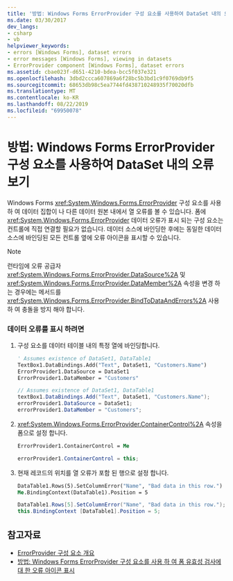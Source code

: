 ```yaml
---
title: '방법: Windows Forms ErrorProvider 구성 요소를 사용하여 DataSet 내의 오류 보기'
ms.date: 03/30/2017
dev_langs:
- csharp
- vb
helpviewer_keywords:
- errors [Windows Forms], dataset errors
- error messages [Windows Forms], viewing in datasets
- ErrorProvider component [Windows Forms], dataset errors
ms.assetid: cbae023f-d651-4210-bdea-bcc5f037e321
ms.openlocfilehash: 3dbd2ccca607869a6f28bc5b3bd1c9f0769db9f5
ms.sourcegitcommit: 68653db98c5ea7744fd438710248935f70020dfb
ms.translationtype: MT
ms.contentlocale: ko-KR
ms.lasthandoff: 08/22/2019
ms.locfileid: "69950078"
---
```

# <a name="how-to-view-errors-within-a-dataset-with-the-windows-forms-errorprovider-component"></a>방법: Windows Forms ErrorProvider 구성 요소를 사용하여 DataSet 내의 오류 보기
Windows Forms <xref:System.Windows.Forms.ErrorProvider> 구성 요소를 사용 하 여 데이터 집합이 나 다른 데이터 원본 내에서 열 오류를 볼 수 있습니다. 폼에 <xref:System.Windows.Forms.ErrorProvider> 데이터 오류가 표시 되는 구성 요소는 컨트롤에 직접 연결할 필요가 없습니다. 데이터 소스에 바인딩한 후에는 동일한 데이터 소스에 바인딩된 모든 컨트롤 옆에 오류 아이콘을 표시할 수 있습니다.  
  
> [!NOTE]
> 런타임에 오류 공급자 <xref:System.Windows.Forms.ErrorProvider.DataSource%2A> 및 <xref:System.Windows.Forms.ErrorProvider.DataMember%2A> 속성을 변경 하는 경우에는 메서드를 <xref:System.Windows.Forms.ErrorProvider.BindToDataAndErrors%2A> 사용 하 여 충돌을 방지 해야 합니다.  
  
### <a name="to-display-data-errors"></a>데이터 오류를 표시 하려면  
  
1. 구성 요소를 데이터 테이블 내의 특정 열에 바인딩합니다.  
  
    ```vb  
    ' Assumes existence of DataSet1, DataTable1  
    TextBox1.DataBindings.Add("Text", DataSet1, "Customers.Name")  
    ErrorProvider1.DataSource = DataSet1  
    ErrorProvider1.DataMember = "Customers"  
    ```  
  
    ```csharp  
    // Assumes existence of DataSet1, DataTable1  
    textBox1.DataBindings.Add("Text", DataSet1, "Customers.Name");  
    errorProvider1.DataSource = DataSet1;  
    errorProvider1.DataMember = "Customers";  
    ```  
  
2. <xref:System.Windows.Forms.ErrorProvider.ContainerControl%2A> 속성을 폼으로 설정 합니다.  
  
    ```vb  
    ErrorProvider1.ContainerControl = Me  
    ```  
  
    ```csharp  
    errorProvider1.ContainerControl = this;  
    ```  
  
3. 현재 레코드의 위치를 열 오류가 포함 된 행으로 설정 합니다.  
  
    ```vb  
    DataTable1.Rows(5).SetColumnError("Name", "Bad data in this row.")  
    Me.BindingContext(DataTable1).Position = 5  
    ```  
  
    ```csharp  
    DataTable1.Rows[5].SetColumnError("Name", "Bad data in this row.");  
    this.BindingContext [DataTable1].Position = 5;  
    ```  
  
## <a name="see-also"></a>참고자료

- [ErrorProvider 구성 요소 개요](errorprovider-component-overview-windows-forms.md)
- [방법: Windows Forms ErrorProvider 구성 요소를 사용 하 여 폼 유효성 검사에 대 한 오류 아이콘 표시](display-error-icons-for-form-validation-with-wf-errorprovider.md)
